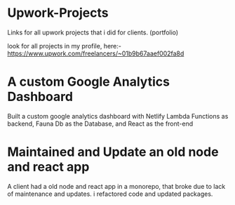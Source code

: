 # Upwork-Projects
Links for all upwork projects that i did for clients. (portfolio)

look for all projects in my profile, here:- https://www.upwork.com/freelancers/~01b9b67aaef002fa8d

# A custom Google Analytics Dashboard
Built a custom google analytics dashboard with Netlify Lambda Functions as backend,
Fauna Db as the Database, and React as the front-end

# Maintained and Update an old node and react app
A client had a old node and react app in a monorepo, that broke due to lack of
maintenance and updates. i refactored code and updated packages.
